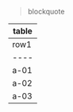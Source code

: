 > blockquote

|    table    |
| ----------- |
| row1 | row2 |
| ---- | ---- |
| a-01 | b-01 |
| a-02 | b-02 |
| a-03 | b-03 |
